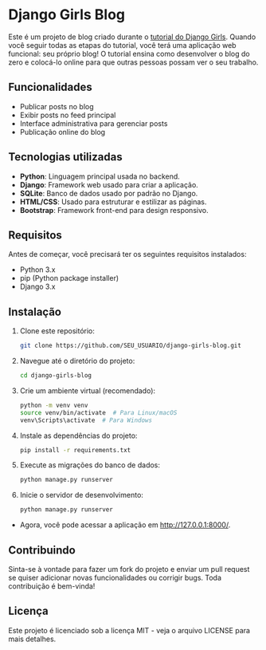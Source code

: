 # Django Girls Blog

Este é um projeto de blog criado durante o [tutorial do Django Girls](https://tutorial.djangogirls.org). Quando você seguir todas as etapas do tutorial, você terá uma aplicação web funcional: seu próprio blog! O tutorial ensina como desenvolver o blog do zero e colocá-lo online para que outras pessoas possam ver o seu trabalho.

## Funcionalidades

- Publicar posts no blog
- Exibir posts no feed principal
- Interface administrativa para gerenciar posts
- Publicação online do blog

## Tecnologias utilizadas

- **Python**: Linguagem principal usada no backend.
- **Django**: Framework web usado para criar a aplicação.
- **SQLite**: Banco de dados usado por padrão no Django.
- **HTML/CSS**: Usado para estruturar e estilizar as páginas.
- **Bootstrap**: Framework front-end para design responsivo.

## Requisitos

Antes de começar, você precisará ter os seguintes requisitos instalados:

- Python 3.x
- pip (Python package installer)
- Django 3.x

## Instalação

1. Clone este repositório:

   ```bash
   git clone https://github.com/SEU_USUARIO/django-girls-blog.git
   
2. Navegue até o diretório do projeto:
   ```bash
   cd django-girls-blog

3. Crie um ambiente virtual (recomendado):
      ```bash
      python -m venv venv
      source venv/bin/activate  # Para Linux/macOS
      venv\Scripts\activate  # Para Windows

4. Instale as dependências do projeto:
      ```bash
   pip install -r requirements.txt

5. Execute as migrações do banco de dados:
      ```bash
      python manage.py runserver

6. Inicie o servidor de desenvolvimento:
      ```bash
   python manage.py runserver
- Agora, você pode acessar a aplicação em http://127.0.0.1:8000/.

## Contribuindo
Sinta-se à vontade para fazer um fork do projeto e enviar um pull request se quiser adicionar novas funcionalidades ou corrigir bugs. Toda contribuição é bem-vinda!

## Licença
Este projeto é licenciado sob a licença MIT - veja o arquivo LICENSE para mais detalhes.




